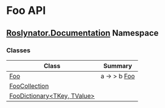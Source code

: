 # Foo API

## [Roslynator.Documentation](Roslynator/Documentation/README.md) Namespace

### Classes

| Class | Summary |
| ----- | ------- |
| [Foo](Roslynator/Documentation/Foo/README.md) | a → > b [Foo](Roslynator/Documentation/Foo/README.md) |
| [FooCollection](Roslynator/Documentation/FooCollection/README.md) | |
| [FooDictionary\<TKey, TValue>](Roslynator/Documentation/FooDictionary-2/README.md) | |

